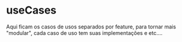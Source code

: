 # useCases
Aqui ficam os casos de usos separados por feature, para tornar mais "modular", cada caso de uso tem suas implementações e etc....
